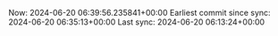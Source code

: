 Now: 2024-06-20 06:39:56.235841+00:00 Earliest commit since sync: 2024-06-20 06:35:13+00:00 Last sync: 2024-06-20 06:13:24+00:00
